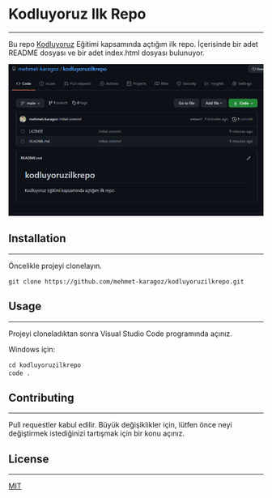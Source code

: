 # Kodluyoruz Ilk Repo
---
Bu repo [Kodluyoruz](https://www.kodluyoruz.org) Eğitimi kapsamında açtığım ilk repo. İçerisinde bir adet README dosyası ve bir adet index.html dosyası bulunuyor.

![Kodluyoruz](images/kodluyoruzResim.png)

## Installation
---
Öncelikle projeyi clonelayın.

```
git clone https://github.com/mehmet-karagoz/kodluyoruzilkrepo.git
```

## Usage
---
Projeyi cloneladıktan sonra Visual Studio Code programında açınız.

Windows için:

```
cd kodluyoruzilkrepo
code .
```

## Contributing
---
Pull requestler kabul edilir. Büyük değişiklikler için, lütfen önce neyi değiştirmek istediğinizi tartışmak için bir konu açınız.

## License
---
[MIT](https://choosealicense.com/licenses/mit/)